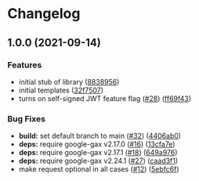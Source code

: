 # Changelog

## 1.0.0 (2021-09-14)


### Features

* initial stub of library ([8838956](https://www.github.com/googleapis/nodejs-sql-admin/commit/8838956b72cdcad2f3d0c57e3273f9763849a537))
* initial templates ([32f7507](https://www.github.com/googleapis/nodejs-sql-admin/commit/32f7507e348ab6872ae9eecdcf0f1cded1b152ca))
* turns on self-signed JWT feature flag ([#28](https://www.github.com/googleapis/nodejs-sql-admin/issues/28)) ([ff69f43](https://www.github.com/googleapis/nodejs-sql-admin/commit/ff69f43fc23da1e93d2142b1113540f874750a55))


### Bug Fixes

* **build:** set default branch to main ([#32](https://www.github.com/googleapis/nodejs-sql-admin/issues/32)) ([4406ab0](https://www.github.com/googleapis/nodejs-sql-admin/commit/4406ab052e98ef78184523d0ccf067fa3b7c1371))
* **deps:** require google-gax v2.17.0 ([#16](https://www.github.com/googleapis/nodejs-sql-admin/issues/16)) ([13cfa7e](https://www.github.com/googleapis/nodejs-sql-admin/commit/13cfa7e821bf38561c572b223aff75673b85d763))
* **deps:** require google-gax v2.17.1 ([#18](https://www.github.com/googleapis/nodejs-sql-admin/issues/18)) ([649a976](https://www.github.com/googleapis/nodejs-sql-admin/commit/649a9763933ce8196baa8b9af873d69b2d1b814f))
* **deps:** require google-gax v2.24.1 ([#27](https://www.github.com/googleapis/nodejs-sql-admin/issues/27)) ([caad3f1](https://www.github.com/googleapis/nodejs-sql-admin/commit/caad3f1f19ec9f78cf65bed6bc607777a57e9e5f))
* make request optional in all cases ([#12](https://www.github.com/googleapis/nodejs-sql-admin/issues/12)) ([5ebfc6f](https://www.github.com/googleapis/nodejs-sql-admin/commit/5ebfc6f3184372a00473708fa0d6e6b15ba46df8))
